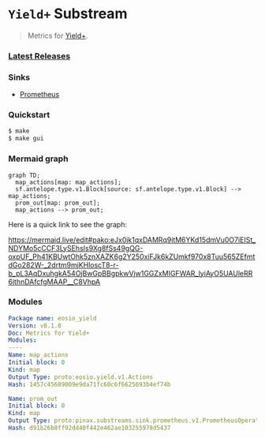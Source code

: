 # `Yield+` Substream

> Metrics for [Yield+](https://tokenyield.io).

### [Latest Releases](https://github.com/eosnetworkfoundation/eosio.yield-substreams/releases)

### Sinks
- [Prometheus](https://github.com/pinax-network/substreams-sink-prometheus.rs)

### Quickstart

```bash
$ make
$ make gui
```

### Mermaid graph

```mermaid
graph TD;
  map_actions[map: map_actions];
  sf.antelope.type.v1.Block[source: sf.antelope.type.v1.Block] --> map_actions;
  prom_out[map: prom_out];
  map_actions --> prom_out;
```

Here is a quick link to see the graph:

https://mermaid.live/edit#pako:eJx0jk1qxDAMRq9itM6YKd15dmVu0O7iEISt_NDYMo5cCCF3LySEhsIs9Xg8fSs49gQG-oxpUF_Ph41KBUwtOhk5znXAZK6g2Y250xiFJk6kZUmkf970x8Tuu565ZEfmtdGo282W-_2drtm9mjKHloscT8-r-b_pL3AqDxuhgkA54OjBwGpBBgpkwVjw1GGZxMIGFWAR_lyiAyO5UAUleRR6jthnDAfcfgMAAP__C8VhpA

### Modules

```yaml
Package name: eosio_yield
Version: v0.1.0
Doc: Metrics for Yield+
Modules:
----
Name: map_actions
Initial block: 0
Kind: map
Output Type: proto:eosio.yield.v1.Actions
Hash: 1457c45689009e9da71fc60c6f6625693b4ef74b

Name: prom_out
Initial block: 0
Kind: map
Output Type: proto:pinax.substreams.sink.prometheus.v1.PrometheusOperations
Hash: d91b26b8ff92dd40f442e462ae103255978d5437
```